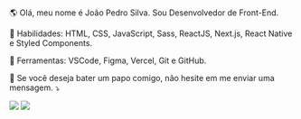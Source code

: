 <!-- <img src="https://raw.githubusercontent.com/MicaelliMedeiros/micaellimedeiros/master/image/computer-illustration.png" min-width="400px" max-width="400px" width="400px" align="right" alt="Computador "> -->

<p align="left"> 
  🌎 Olá, meu nome é João Pedro Silva. Sou Desenvolvedor de Front-End.
</p>

<p align="left">
  🦄 Habilidades: HTML, CSS, JavaScript, Sass, ReactJS, Next.js, React Native e Styled Components.
</p>

<p align="left">
 💼 Ferramentas: VSCode, Figma,  Vercel, Git e GitHub.
</p>

<p align="left">
  💌 Se você deseja bater um papo comigo, não hesite em me enviar uma mensagem. ⤵️
</p>

<p align="left">
  <a href="mailto:pedrojoaoti@gmail.com" target='_blank' alt="Gmail">
  <img src="https://img.shields.io/badge/-Gmail-FF0000?style=flat-square&labelColor=FF0000&logo=gmail&logoColor=white&link=pedrojoaoti@gmail.com" /></a>

  <a href="https://www.linkedin.com/in/joao-pedro-silva-s/" target='_blank' alt="Linkedin">
  <img src="https://img.shields.io/badge/-Linkedin-0e76a8?style=flat-square&logo=Linkedin&logoColor=white&link=https://www.linkedin.com/in/joao-pedro-silva-s/" /></a>
</p>  
 
